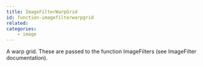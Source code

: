 ```yaml
---
title: ImageFilterWarpGrid
id: function-imagefilterwarpgrid
related:
categories:
    - image
---
```


A warp grid. These are passed to the function ImageFilters (see ImageFilter documentation).
